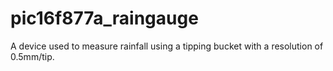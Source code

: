 # pic16f877a_raingauge
A device used to measure rainfall using a tipping bucket with a resolution of 0.5mm/tip.
